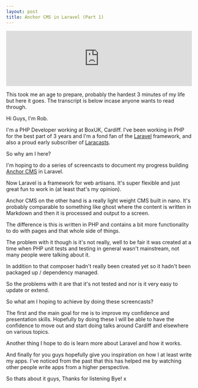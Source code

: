 ```yaml
---
layout: post
title: Anchor CMS in Laravel (Part 1)
---
```


<iframe name='quickcast' src='http://quick.as/embed/gdb8u79y' scrolling='no' frameborder='0' width='100%' allowfullscreen></iframe><script>!function(){function n(){var n=document.getElementsByName('quickcast')
for(var e in n){var t=n[e].offsetWidth
n[e].height=t/1.60+'px'}}n(),window.onresize=n,window.addEventListener('message',function(n){if(n.data.indexOf('//quick.as/') != -1)window.location.href=n.data},!1)}()
</script>

<p>This took me an age to prepare, probably the hardest 3 minutes of my life but here it goes. The transcript is below incase anyone wants to read through.</p>
<p>Hi Guys, I'm Rob.</p>
<p>I'm a PHP Developer working at BoxUK, Cardiff.
I've been working in PHP for the best part of 3 years and I'm a fond fan of the <a href="http://laravel.com/">Laravel</a> framework, and also a proud early subscriber of <a href="http://laracasts.com">Laracasts</a>.</p>
<p>So why am I here?</p>
<p>I'm hoping to do a series of screencasts to document my progress building <a href="http://anchorcms.com">Anchor CMS</a> in Laravel.</p>
<p>Now Laravel is a framework for web artisans. It's super flexible and just great fun to work in (at least that's my opinion).</p>
<p>Anchor CMS on the other hand is a really light weight CMS built in nano. It's probably comparable to something like ghost where the content is written in Markdown and then it is processed and output to a screen.</p>
<p>The difference is this is written in PHP and contains a bit more functionality to do with pages and that whole side of things.</p>
<p>The problem with it though is it's not really, well to be fair it was created at a time when PHP unit tests and testing in general wasn't mainstream, not many people were talking about it. </p>
<p>In addition to that composer hadn't really been created yet so it hadn't been packaged up / dependency managed.</p>
<p>So the problems with it are that it's not tested and nor is it very easy to update or extend. </p>
<p>So what am I hoping to achieve by doing these screencasts?</p>
<p>The first and the main goal for me is to improve my confidence and presentation skills. Hopefully by doing these I will be able to have the confidence to move out and start doing talks around Cardiff and elsewhere on various topics.</p>
<p>Another thing I hope to do is learn more about Laravel and how it works.</p>
<p>And finally for you guys hopefully give you inspiration on how I at least write my apps. I've noticed from the past that this has helped me by watching other people write apps from a higher perspective.</p>
<p>So thats about it guys,
Thanks for listening
Bye!
x</p>
</div>

